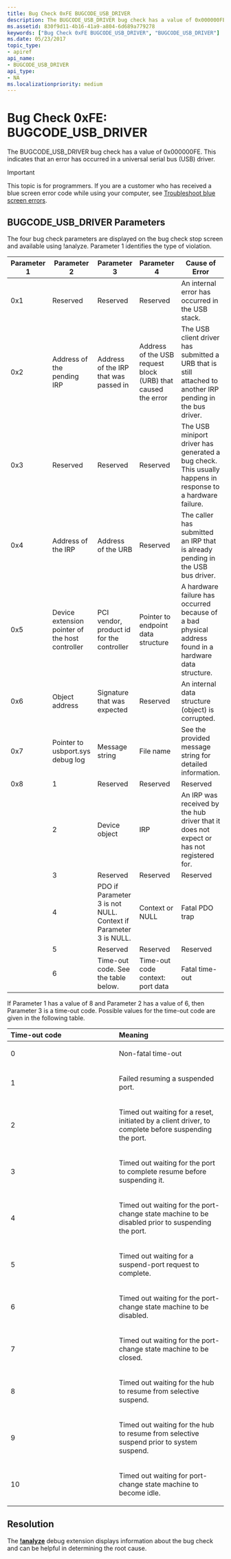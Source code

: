 ```yaml
---
title: Bug Check 0xFE BUGCODE_USB_DRIVER
description: The BUGCODE_USB_DRIVER bug check has a value of 0x000000FE. This indicates that an error has occurred in a universal serial bus (USB) driver.
ms.assetid: 830f9d11-4b16-41a9-a804-6d689a779278
keywords: ["Bug Check 0xFE BUGCODE_USB_DRIVER", "BUGCODE_USB_DRIVER"]
ms.date: 05/23/2017
topic_type:
- apiref
api_name:
- BUGCODE_USB_DRIVER
api_type:
- NA
ms.localizationpriority: medium
---
```


# Bug Check 0xFE: BUGCODE\_USB\_DRIVER


The BUGCODE\_USB\_DRIVER bug check has a value of 0x000000FE. This indicates that an error has occurred in a universal serial bus (USB) driver.

> [!IMPORTANT]
> This topic is for programmers. If you are a customer who has received a blue screen error code while using your computer, see [Troubleshoot blue screen errors](https://support.microsoft.com/help/14238/windows-10-troubleshoot-blue-screen-errors).


## BUGCODE\_USB\_DRIVER Parameters


The four bug check parameters are displayed on the bug check stop screen and available using !analyze. Parameter 1 identifies the type of violation.

| Parameter 1 | Parameter 2 | Parameter 3 | Parameter 4 | Cause of Error                            | 
|-------------|-------------|-------------|-------------|-------------------------------------------|
| 0x1 | Reserved | Reserved | Reserved | An internal error has occurred in the USB stack. |
| 0x2 | Address of the pending IRP | Address of the IRP that was passed in| Address of the USB request block (URB) that caused the error | The USB client driver has submitted a URB that is still attached to another IRP pending in the bus driver.| 
|0x3| Reserved | Reserved| Reserved| The USB miniport driver has generated a bug check. This usually happens in response to a hardware failure.|
| 0x4 | Address of the IRP| Address of the URB| Reserved| The caller has submitted an IRP that is already pending in the USB bus driver.| 
| 0x5| Device extension pointer of the host controller| PCI vendor, product id for the controller| Pointer to endpoint data structure| A hardware failure has occurred because of a bad physical address found in a hardware data structure.| 
| 0x6 | Object address| Signature that was expected| Reserved | An internal data structure (object) is corrupted.|
| 0x7 | Pointer to usbport.sys debug log | Message string | File name | See the provided message string for detailed information.|
| 0x8 | 1 | Reserved | Reserved | Reserved |
| | 2 | Device object  | IRP | An IRP was received by the hub driver that it does not expect or has not registered for. |
| | 3 | Reserved | Reserved | Reserved
| | 4 | PDO if Parameter 3 is not NULL. Context if Parameter 3 is NULL. | Context or NULL | Fatal PDO trap
| | 5 | Reserved | Reserved | Reserved |
| | 6 | Time-out code. See the table below. | Time-out code context: port data | Fatal time-out

If Parameter 1 has a value of 8 and Parameter 2 has a value of 6, then Parameter 3 is a time-out code. Possible values for the time-out code are given in the following table.

<table>
<colgroup>
<col width="50%" />
<col width="50%" />
</colgroup>
<thead>
<tr class="header">
<th align="left">Time-out code</th>
<th align="left">Meaning</th>
</tr>
</thead>
<tbody>
<tr class="odd">
<td align="left"><p>0</p></td>
<td align="left"><p>Non-fatal time-out</p></td>
</tr>
<tr class="even">
<td align="left"><p>1</p></td>
<td align="left"><p>Failed resuming a suspended port.</p></td>
</tr>
<tr class="odd">
<td align="left"><p>2</p></td>
<td align="left"><p>Timed out waiting for a reset, initiated by a client driver, to complete before suspending the port.</p></td>
</tr>
<tr class="even">
<td align="left"><p>3</p></td>
<td align="left"><p>Timed out waiting for the port to complete resume before suspending it.</p></td>
</tr>
<tr class="odd">
<td align="left"><p>4</p></td>
<td align="left"><p>Timed out waiting for the port-change state machine to be disabled prior to suspending the port.</p></td>
</tr>
<tr class="even">
<td align="left"><p>5</p></td>
<td align="left"><p>Timed out waiting for a suspend-port request to complete.</p></td>
</tr>
<tr class="odd">
<td align="left"><p>6</p></td>
<td align="left"><p>Timed out waiting for the port-change state machine to be disabled.</p></td>
</tr>
<tr class="even">
<td align="left"><p>7</p></td>
<td align="left"><p>Timed out waiting for the port-change state machine to be closed.</p></td>
</tr>
<tr class="odd">
<td align="left"><p>8</p></td>
<td align="left"><p>Timed out waiting for the hub to resume from selective suspend.</p></td>
</tr>
<tr class="even">
<td align="left"><p>9</p></td>
<td align="left"><p>Timed out waiting for the hub to resume from selective suspend prior to system suspend.</p></td>
</tr>
<tr class="odd">
<td align="left"><p>10</p></td>
<td align="left"><p>Timed out waiting for port-change state machine to become idle.</p></td>
</tr>
</tbody>
</table>

## Resolution

The [**!analyze**](https://docs.microsoft.com/windows-hardware/drivers/debugger/-analyze) debug extension displays information about the bug check and can be helpful in determining the root cause.
 
 

 




